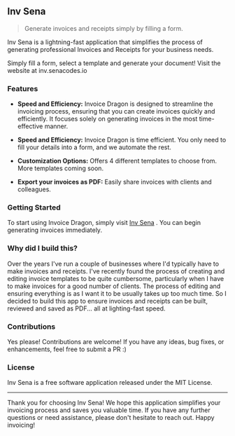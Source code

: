 ## Inv Sena

> Generate invoices and receipts simply by filling a form.

Inv Sena  is a lightning-fast application that simplifies the process of generating professional Invoices and Receipts for your business needs. 

Simply fill a form, select a template and generate your document!
Visit the website at inv.senacodes.io

### Features

- **Speed and Efficiency:** Invoice Dragon is designed to streamline the invoicing process, ensuring that you can create invoices quickly and efficiently. It focuses solely on generating invoices in the most time-effective manner.

- **Speed and Efficiency:** Invoice Dragon is time efficient. You only need to fill your details into a form, and we automate the rest.

- **Customization Options:** Offers 4 different templates to choose from. More templates coming soon.

- **Export your invoices as PDF:** Easily share invoices with clients and colleagues.

### Getting Started

To start using Invoice Dragon, simply visit [Inv Sena](inv.senacodes.io) . You can begin generating invoices immediately. 

### Why did I build this?
Over the years I've run a couple of businesses where I'd typically have to make invoices and receipts. 
I've recently found the process of creating and editing invoice templates to be quite cumbersome, particularly when I have to make invoices for a good number of clients. The process of editing and ensuring everything is as I want it to be usually takes up too much time. 
So I decided to build this app to ensure invoices and receipts can be built, reviewed and saved as PDF... all at lighting-fast speed.

### Contributions
Yes please! Contributions are welcome! If you have any ideas, bug fixes, or enhancements, feel free to submit a PR :)

### License
Inv Sena is a free software application released under the MIT License. 

---

Thank you for choosing Inv Sena! We hope this application simplifies your invoicing process and saves you valuable time. If you have any further questions or need assistance, please don't hesitate to reach out. Happy invoicing!
